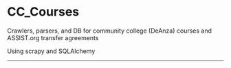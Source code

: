 # CC_Courses
Crawlers, parsers, and DB for community college (DeAnza) courses and ASSIST.org transfer agreements

Using scrapy and SQLAlchemy

---
